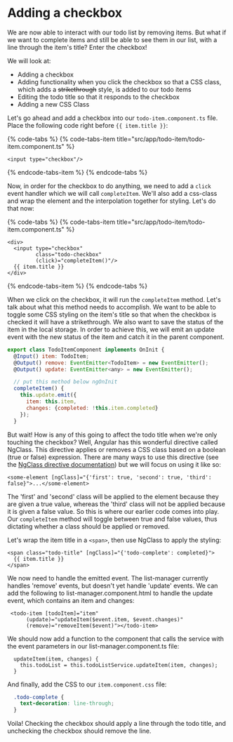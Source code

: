 # Adding a checkbox

We are now able to interact with our todo list by removing items. But what if we want to complete items and still be able to see them in our list, with a line through the item's title? Enter the checkbox!

We will look at:

* Adding a checkbox
* Adding functionality when you click the checkbox so that a CSS class, which adds a ~~strikethrough~~ style, is added to our todo items
* Editing the todo title so that it responds to the checkbox
* Adding a new CSS Class

Let's go ahead and add a checkbox into our `todo-item.component.ts` file. Place the following code right before `{{ item.title }}`:

{% code-tabs %}
{% code-tabs-item title="src/app/todo-item/todo-item.component.ts" %}
```markup
<input type="checkbox"/>
```
{% endcode-tabs-item %}
{% endcode-tabs %}

Now, in order for the checkbox to do anything, we need to add a `click` event handler which we will call `completeItem`. We'll also add a css-class and wrap the element and the interpolation together for styling. Let's do that now:

{% code-tabs %}
{% code-tabs-item title="src/app/todo-item/todo-item.component.ts" %}
```markup
<div>
  <input type="checkbox"
         class="todo-checkbox"
         (click)="completeItem()"/>
  {{ item.title }}
</div>
```
{% endcode-tabs-item %}
{% endcode-tabs %}

When we click on the checkbox, it will run the `completeItem` method. Let's talk about what this method needs to accomplish. We want to be able to toggle some CSS styling on the item's title so that when the checkbox is checked it will have a  strikethrough. We also want to save the status of the item in the local storage. In order to achieve this, we will emit an update event with the new status of the item and catch it in the parent component.

```javascript
export class TodoItemComponent implements OnInit {
  @Input() item: TodoItem;
  @Output() remove: EventEmitter<TodoItem> = new EventEmitter();
  @Output() update: EventEmitter<any> = new EventEmitter();

  // put this method below ngOnInit
  completeItem() {
    this.update.emit({
      item: this.item,
      changes: {completed: !this.item.completed}
    });
  }
```

But wait! How is any of this going to affect the todo title when we're only touching the checkbox? Well, Angular has this wonderful directive called NgClass. This directive applies or removes a CSS class based on a boolean \(true or false\) expression. There are many ways to use this directive \(see the [NgClass directive documentation](https://angular.io/api/common/NgClass)\) but we will focus on using it like so:

```markup
<some-element [ngClass]="{'first': true, 'second': true, 'third': false}">...</some-element>
```

The 'first' and 'second' class will be applied to the element because they are given a true value, whereas the 'third' class will not be applied because it is given a false value. So this is where our earlier code comes into play. Our `completeItem` method will toggle between true and false values, thus dictating whether a class should be applied or removed.

Let's wrap the item title in a `<span>`, then use NgClass to apply the styling:

```markup
<span class="todo-title" [ngClass]="{'todo-complete': completed}">
  {{ item.title }}
</span>
```

We now need to handle the emitted event.  The list-manager currently handles 'remove' events, but doesn't yet handle 'update' events.  We can add the following to list-manager.component.html to handle the update event, which contains an item and changes:

```markup
 <todo-item [todoItem]="item"  
      (update)="updateItem($event.item, $event.changes)" 
      (remove)="removeItem($event)"></todo-item>
```

We should now add a function to the component that calls the service with the event parameters in our list-manager.component.ts file:
```markup
  updateItem(item, changes) {
    this.todoList = this.todoListService.updateItem(item, changes);
  }
```

And finally, add the CSS to our `item.component.css` file:

```css
  .todo-complete {
    text-decoration: line-through;
  }
```

Voila! Checking the checkbox should apply a line through the todo title, and unchecking the checkbox should remove the line.

